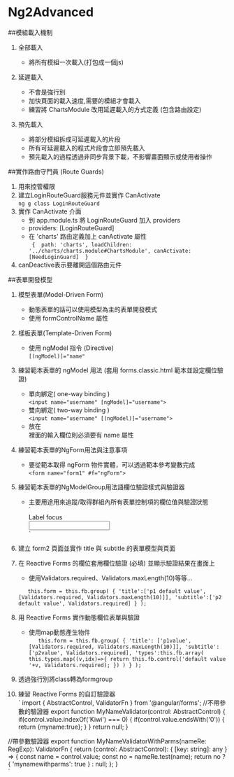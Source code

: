 # Ng2Advanced

##模組載入機制
  1. 全部載入  
     - 將所有模組一次載入(打包成一個js)  

  2. 延遲載入  
     - 不會是強行別  
     - 加快頁面的載入速度,需要的模組才會載入  
     - 練習將 ChartsModule 改用延遲載入的方式定義 (包含路由設定)  

  3. 預先載入  
     - 將部分模組拆成可延遲載入的片段  
     - 所有可延遲載入的程式片段會立即預先載入  
     - 預先載入的過程透過非同步背景下載，不影響畫面顯示或使用者操作  

##實作路由守門員 (Route Guards)

1. 用來控管權限
2. 建立LoginRouteGuard服務元件並實作 CanActivate  
    `ng g class LoginRouteGuard`
3. 實作 CanActivate 介面  
    - 到 app.module.ts 將 LoginRouteGuard 加入 providers  
    - providers: [LoginRouteGuard]  
    - 在 'charts' 路由定義加上 canActivate 屬性  
      `
        { 
            path: 'charts',
            loadChildren: '../charts/charts.module#ChartsModule',
            canActivate:[NeedLoginGuard] 
        }`  
4. canDeactive表示要離開這個路由元件  

##表單開發模型  
1. 模型表單(Model-Driven Form) 
    - 動態表單的話可以使用模型為主的表單開發模式  
    - 使用 formControlName 屬性  
2. 樣板表單(Template-Driven Form)  
    - 使用 ngModel 指令 (Directive)    
    `[(ngModel)]="name"`  
3. 練習範本表單的 ngModel 用法 (套用 forms.classic.html 範本並設定欄位驗證)  
    - 單向綁定( one-way binding )  
    `<input name="username" [ngModel]="username">`  
    - 雙向綁定( two-way binding )  
    `<input name="username" [(ngModel)]="username">`  
    - 放在 <form> 裡面的輸入欄位則必須要有 name 屬性    
4. 練習範本表單的NgForm用法與注意事項  
    - 要從範本取得 ngForm 物件實體，可以透過範本參考變數完成  
    `<form name="form1" #f="ngForm">`  
5. 練習範本表單的NgModelGroup用法語欄位驗證樣式與驗證器  
    - 主要用途用來追蹤/取得群組內所有表單控制項的欄位值與驗證狀態  
    `
        <div class="form-group" [class.has-error]="mType1.errors?.required">
        <label for="input-id-1" class="col-sm-2 control-label">Label focus</label>
            <div class="col-sm-10">
                <input id="input-id-1" type="text" class="form-control" name="type1" #mType1="ngModel" [required]="!mTitle.errors?.required" [(ngModel)]="data.type1">
            </div>
        </div>`  

6. 建立 form2 頁面並實作 title 與 subtitle 的表單模型與頁面  
7. 在 Reactive Forms 的欄位套用欄位驗證 (必填) 並顯示驗證結果在畫面上  
   - 使用Validators.required、Validators.maxLength(10)等等...  

    `  
    this.form = this.fb.group(
        {
            'title':['p1 default value', [Validators.required, Validators.maxLength(10)]],
            'subtitle':['p2 default value', Validators.required]
        }
    );`  

8. 用 Reactive Forms 實作動態欄位表單與驗證  
   - 使用map動態產生物件  
   `  
    this.form = this.fb.group(
    {
        'title': ['p1value', [Validators.required, Validators.maxLength(10)]],
        'subtitle': ['p2value', Validators.required],
        'types':this.fb.array(
        this.types.map((v,idx)=>{
        return this.fb.control('default value '+v, Validators.required);
          })
        )
      }
    );`  

9. 透過強行別將class轉為formgroup  

10. 練習 Reactive Forms 的自訂驗證器  
`    import { AbstractControl, ValidatorFn } from '@angular/forms';
//不帶參數的驗證器
export function MyNameValidator(control: AbstractControl)
{
  if(control.value.indexOf('Kiwi') === 0)
  {
    if(control.value.endsWith('0'))
    {
      return {myname:true};
    }
  }
  return null;
}

//帶參數驗證器
export function MyNameValidatorWithParms(nameRe: RegExp): ValidatorFn
{
  return (control: AbstractControl): { [key: string]: any } =>
    {
      const name = control.value; const no = nameRe.test(name);
      return no ? { 'mynamewithparms': true } : null;
    };
}    
`